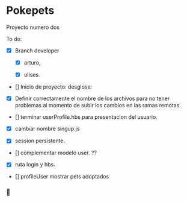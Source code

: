# Pokepets
Proyecto numero dos

To do:

- [x] Branch developer
	
	- [x] arturo, 
	
	- [x] ulises.

- [] Inicio de proyecto:
	desglose:
		

- [x] Definir correctamente el nombre de los archivos para no tener problemas al momento de subir los cambios en las ramas remotas.

- [] terminar userProfile.hbs para presentacion del usuario.

- [x] cambiar nombre singup.js 

- [x] session persistente.

- [] complementar modelo user.  ??

- [x] ruta login y hbs.

- [] profileUser mostrar pets adoptados


### 👾


